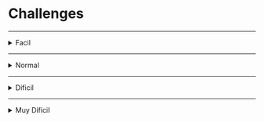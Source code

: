 # Challenges

***
<details>
  <summary>
    Facil
  </summary>
  
  <details>
    <summary>
      1. Contando ovejas para dormir
    </summary>
    <p>
      Considera una lista/array de ovejas. 
      Cada oveja tiene un nombre y un color. 
      Haz una función que devuelva una lista 
      con todas las ovejas que sean de color 
      rojo y que además su nombre contenga 
      tanto las letras n Y a, sin importar 
      el orden, las mayúsculas o espacios.
    </p>

  ```javascript
  /* TestCases Entregados */
  const ovejas = [
    { name: 'Noa', color: 'azul' },
    { name: 'Euge', color: 'rojo' },
    { name: 'Navidad', color: 'rojo' },
    { name: 'Ki Na Ma', color: 'rojo'},
    { name: 'AAAAAaaaaa', color: 'rojo' },
    { name: 'Nnnnnnnn', color: 'rojo'}
  ];
  contarOvejas(ovejas); /* Output: [{ name: 'Navidad', color: 'rojo' }, { name: 'Ki Na Ma', color: 'rojo' }] */
  ```
  [Mi Solucion Propuesta](https://github.com/HenryBlairG/CodingChallenges/blob/main/javascript/adventJS2021/01.js)

  </details>

</details>

***

<details>
  <summary>
    Normal
  </summary>
</details>

***

<details>
  <summary>
    Dificil
  </summary>
</details>

***

<details>
  <summary>
    Muy Dificil
  </summary>
</details>
